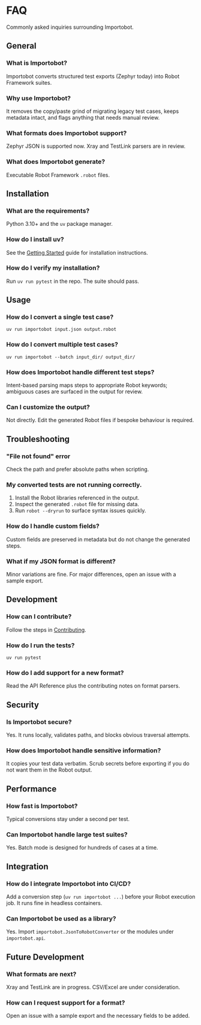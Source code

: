 # FAQ

Commonly asked inquiries surrounding Importobot.

## General

### What is Importobot?
Importobot converts structured test exports (Zephyr today) into Robot Framework suites.

### Why use Importobot?
It removes the copy/paste grind of migrating legacy test cases, keeps metadata intact, and flags anything that needs manual review.

### What formats does Importobot support?
Zephyr JSON is supported now. Xray and TestLink parsers are in review.

### What does Importobot generate?
Executable Robot Framework `.robot` files.

## Installation

### What are the requirements?
Python 3.10+ and the `uv` package manager.

### How do I install uv?
See the [Getting Started](Getting-Started) guide for installation instructions.

### How do I verify my installation?
Run `uv run pytest` in the repo. The suite should pass.

## Usage

### How do I convert a single test case?
`uv run importobot input.json output.robot`

### How do I convert multiple test cases?
`uv run importobot --batch input_dir/ output_dir/`

### How does Importobot handle different test steps?
Intent-based parsing maps steps to appropriate Robot keywords; ambiguous cases are surfaced in the output for review.

### Can I customize the output?
Not directly. Edit the generated Robot files if bespoke behaviour is required.

## Troubleshooting

### "File not found" error
Check the path and prefer absolute paths when scripting.

### My converted tests are not running correctly.
1. Install the Robot libraries referenced in the output.
2. Inspect the generated `.robot` file for missing data.
3. Run `robot --dryrun` to surface syntax issues quickly.

### How do I handle custom fields?
Custom fields are preserved in metadata but do not change the generated steps.

### What if my JSON format is different?
Minor variations are fine. For major differences, open an issue with a sample export.

## Development

### How can I contribute?
Follow the steps in [Contributing](Contributing).

### How do I run the tests?
`uv run pytest`

### How do I add support for a new format?
Read the API Reference plus the contributing notes on format parsers.

## Security

### Is Importobot secure?
Yes. It runs locally, validates paths, and blocks obvious traversal attempts.

### How does Importobot handle sensitive information?
It copies your test data verbatim. Scrub secrets before exporting if you do not want them in the Robot output.

## Performance

### How fast is Importobot?
Typical conversions stay under a second per test.

### Can Importobot handle large test suites?
Yes. Batch mode is designed for hundreds of cases at a time.

## Integration

### How do I integrate Importobot into CI/CD?
Add a conversion step (`uv run importobot ...`) before your Robot execution job. It runs fine in headless containers.

### Can Importobot be used as a library?
Yes. Import `importobot.JsonToRobotConverter` or the modules under `importobot.api`.

## Future Development

### What formats are next?
Xray and TestLink are in progress. CSV/Excel are under consideration.

### How can I request support for a format?
Open an issue with a sample export and the necessary fields to be added.
